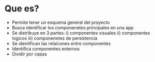 # Que es?

- Permite tener un esquema general del proyecto
- Busca identificar los componenetes principales en una app
- Se distribuye en 3 partes: i) componentes visuales ii) componentes logicos iii) componenetes de persistencia
- Se identifican las relaicones entre componentes
- Identifica componentes externos
- Dividir por capas
